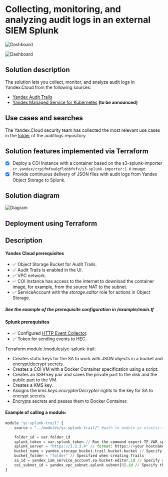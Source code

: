 # Collecting, monitoring, and analyzing audit logs in an external SIEM Splunk

![Dashboard](https://user-images.githubusercontent.com/85429798/130447006-c5a604b3-d1ed-4f47-b132-5e83f02494c8.png)

![Dashboard](https://user-images.githubusercontent.com/85429798/130446967-926e892c-0dcb-4a97-93bc-92fe67b078dd.png)


## Solution description
The solution lets you collect, monitor, and analyze audit logs in Yandex.Cloud from the following sources:
- [Yandex Audit Trails](https://cloud.yandex.ru/docs/audit-trails/)
- [Yandex Managed Service for Kubernetes](https://cloud.yandex.ru/docs/managed-kubernetes/) **(to be announced)** 

## Use cases and searches
The Yandex.Cloud security team has collected the most relevant use cases in the [folder](../_use_cases_and_searches) of the auditlogs repository.

## Solution features implemented via Terraform
- [x] Deploy a COI Instance with a container based on the s3-splunk-importer `cr.yandex/crpjfmfou6gflobbfvfv/s3-splunk-importer:1.0` image.
- [x] Provide continuous delivery of JSON files with audit logs from Yandex Object Storage to Splunk.

## Solution diagram
![Diagram](https://user-images.githubusercontent.com/85429798/130447027-efdd1ee7-0c1b-46fb-b0f2-36577bb5e6a4.png)


## Deployment using Terraform

## Description 

#### Yandex Cloud prerequisites
- :white_check_mark: Object Storage Bucket for Audit Trails.
- :white_check_mark: Audit Trails is enabled in the UI.
- :white_check_mark: VPC network.
- :white_check_mark: COI Instance has access to the internet to download the container image, for example, from the source NAT to the subnet.
- :white_check_mark: ServiceAccount with the *storage.editor* role for actions in Object Storage.

##### See the example of the prerequisite configuration in /example/main.tf

#### Splunk prerequisites
 - :white_check_mark: Configured [HTTP Event Collector](https://docs.splunk.com/Documentation/SplunkCloud/8.2.2105/Data/UsetheHTTPEventCollector#Configure_HTTP_Event_Collector_on_Splunk_Enterprise).
- :white_check_mark: Token for sending events to HEC.

Terraform module /modules/yc-splunk-trail:

- Creates static keys for the SA to work with JSON objects in a bucket and encrypt/decrypt secrets.
- Creates a COI VM with a Docker Container specification using a script.
- Creates an SSH key pair and saves the private part to the disk and the public part to the VM.
- Creates a KMS key.
- Assigns the *kms.keys.encrypterDecrypter* rights to the key for SA to encrypt secrets.
- Encrypts secrets and passes them to Docker Container.


#### Example of calling a module:
```Python
module "yc-splunk-trail" {
    source = "../modules/yc-splunk-trail/" #path to module yc-elastic-trail
    
    folder_id = var.folder_id
    splunk_token = var.splunk_token // Run the command export TF_VAR_splunk_token=<SPLUNK TOKEN> (replace <SPLUNK TOKEN> with your value)
    splunk_server = "https://1.2.3.4" // format: https://<your hostname or address>
    bucket_name = yandex_storage_bucket.trail-bucket.bucket // Specify the name of the bucket with audit trails if the call is not from example
    bucket_folder = "folder" // Specified when creating Trails
    sa_id = yandex_iam_service_account.sa-bucket-editor.id // Specify an SA with bucket_editor rights if the call is not from example
    coi_subnet_id = yandex_vpc_subnet.splunk-subnet[0].id // Specify the subnet_id if the call is not from example
}

```
